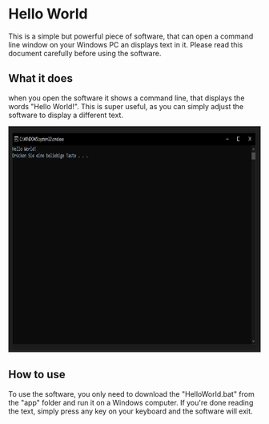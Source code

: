 # Hello World
 
This is a simple but powerful piece of software, that can open a command line window on your Windows PC an displays text in it.
Please read this document carefully before using the software.

## What it does

when you open the software it shows a command line, that displays the words "Hello World!".
This is super useful, as you can simply adjust the software to display a different text.

<img src="https://github.com/lucasplank/Hello-World/blob/main/images/screenshot.PNG" height="450px">

## How to use

To use the software, you only need to download the "HelloWorld.bat" from the "app" folder and run it on a Windows computer.
If you're done reading the text, simply press any key on your keyboard and the software will exit.
